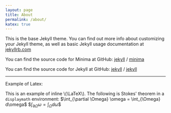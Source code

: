 ```yaml
---
layout: page
title: About
permalink: /about/
katex: true
---
```


This is the base Jekyll theme. You can find out more info about customizing your Jekyll theme, as well as basic Jekyll usage documentation at [jekyllrb.com](https://jekyllrb.com/)

You can find the source code for Minima at GitHub:
[jekyll][jekyll-organization] /
[minima](https://github.com/jekyll/minima)

You can find the source code for Jekyll at GitHub:
[jekyll][jekyll-organization] /
[jekyll](https://github.com/jekyll/jekyll)

<hr>
Example of Latex:

This is an example of inline \\(\LaTeX\\). The following is Stokes' theorem in a
`displaymath` environment: \$\int_{\partial \Omega} \omega = \int_{\Omega} d\omega\$
\$$\int_{\partial \Omega} \omega = \int_{\Omega} d\omega\$$


[jekyll-organization]: https://github.com/jekyll

